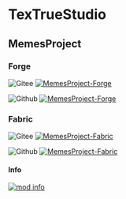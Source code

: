 # TexTrueStudio
## MemesProject
### Forge
![Gitee](https://gitee.com/tex-true-studio/image/raw/master/giteelogolite.png "Gitee")
[![MemesProject-Forge](https://gitee.com/tex-true-studio/image/raw/master/logoForgelite.png "MemesProject-Forge")](https://gitee.com/tex-true-studio/MemesProject-Forge)


![Github](https://gitee.com/tex-true-studio/image/raw/master/githublogolite.png "Github")
[![MemesProject-Forge](https://gitee.com/tex-true-studio/image/raw/master/logoForgelite.png "MemesProject-Forge")](https://github.com/TexTrueStudio/MemesProject-Forge)
### Fabric
![Gitee](https://gitee.com/tex-true-studio/image/raw/master/giteelogolite.png "Gitee")
[![MemesProject-Fabric](https://gitee.com/tex-true-studio/image/raw/master/logoFabriclite.png "MemesProject-Fabric")](https://gitee.com/tex-true-studio/MemesProject-Fabric)


![Github](https://gitee.com/tex-true-studio/image/raw/master/githublogolite.png "Github")
[![MemesProject-Fabric](https://gitee.com/tex-true-studio/image/raw/master/logoFabriclite.png "MemesProject-Fabric")](https://github.com/TexTrueStudio/MemesProject-Fabric)
#### Info
[![mod info](https://gitee.com/tex-true-studio/image/raw/master/logoinfo.png "logoinfo.png")](https://gitee.com/tex-true-studio/MemesProject-Forge/blob/master/README.md)

[](IsThat19Info:https://shimo.im/docs/jD3wvPqTrxW9Hcv9/)

